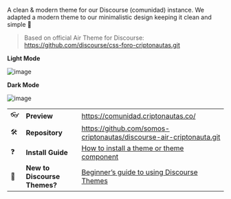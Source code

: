 <!-- Describe this theme/component in one or two sentences -->

A clean & modern theme for our Discourse (comunidad) instance. We adapted a modern theme to our minimalistic design keeping it clean and simple 🙂

> Based on official Air Theme for Discourse: https://github.com/discourse/css-foro-criptonautas.git

<!-- Add screenshots (if applicable) -->

**Light Mode**

![image](https://user-images.githubusercontent.com/5862206/214545439-85410d82-9565-4e00-8b23-b2d69a0ee1eb.png)

**Dark Mode**

![image](https://user-images.githubusercontent.com/5862206/214545506-f44d6165-4f79-416e-a89c-548482d04cea.png)



|                     |                              |                                                                                                                             |
| ------------------- | ---------------------------- | --------------------------------------------------------------------------------------------------------------------------- |
| :eyeglasses:        | **Preview**                  | https://comunidad.criptonautas.co/                                                                                        |
| :hammer_and_wrench: | **Repository**               | https://github.com/somos-criptonautas/discourse-air-criptonauta.git                                                                              |
| :question:          | **Install Guide**            | [How to install a theme or theme component](https://meta.discourse.org/t/how-do-i-install-a-theme-or-theme-component/63682) |
| :open_book:         | **New to Discourse Themes?** | [Beginner’s guide to using Discourse Themes](https://meta.discourse.org/t/beginners-guide-to-using-discourse-themes/91966)  |
